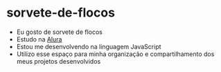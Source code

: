 # sorvete-de-flocos
* Eu gosto de sorvete de flocos
* Estudo na [Alura](https://www.alura.com.br)
* Estou me desenvolvendo na linguagem JavaScript
* Utilizo esse espaço para minha organização e compartilhamento dos meus projetos desenvolvidos
